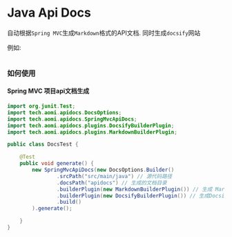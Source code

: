 # Java Api Docs

自动根据`Spring MVC`生成`Markdown`格式的API文档. 同时生成`docsify`网站

例如:

```java

```

### 如何使用

#### Spring MVC 项目api文档生成

```java
import org.junit.Test;
import tech.aomi.apidocs.DocsOptions;
import tech.aomi.apidocs.SpringMvcApiDocs;
import tech.aomi.apidocs.plugins.DocsifyBuilderPlugin;
import tech.aomi.apidocs.plugins.MarkdownBuilderPlugin;

public class DocsTest {

    @Test
    public void generate() {
        new SpringMvcApiDocs(new DocsOptions.Builder()
                .srcPath("src/main/java") // 源代码路径
                .docsPath("apidocs") // 生成的文档目录
                .builderPlugin(new MarkdownBuilderPlugin()) // 生成 Markdown 文件
                .builderPlugin(new DocsifyBuilderPlugin()) // 生成Docsify 文档网站
                .build()
        ).generate();

    }
}
```
